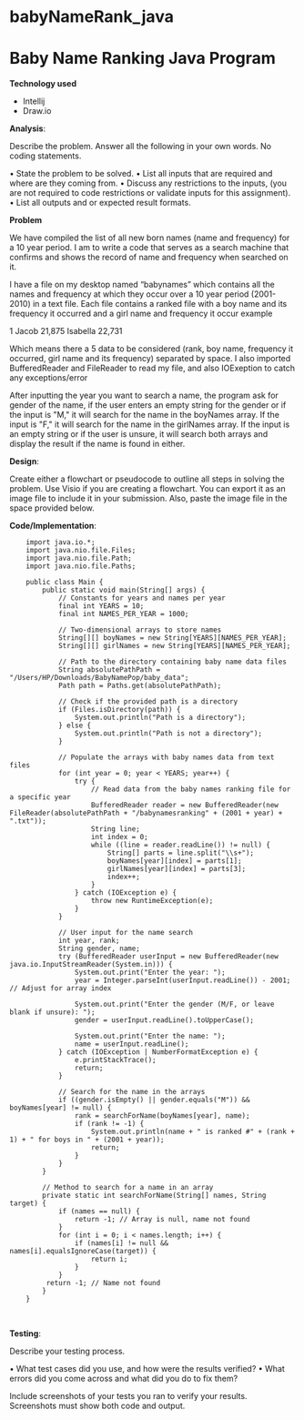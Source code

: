 # babyNameRank_java

#  Baby Name Ranking Java Program

**Technology used**

- Intellij
- Draw.io

**Analysis**:

Describe the problem. Answer all the following in your own words. No coding statements. 

•	State the problem to be solved.
•	List all inputs that are required and where are they coming from.
•	Discuss any restrictions to the inputs, (you are not required to code restrictions or validate inputs for this assignment).
•	List all outputs and or expected result formats. 

**Problem**

We have compiled the list of all new born names (name and frequency) for a 10 year period. I am to write a code that serves as a search machine that confirms and shows the record of name and frequency when searched on it.

I have a file on my desktop named “babynames” which contains all the names and frequency at which they occur over a 10 year period (2001-2010) in a text file. Each file contains a ranked file with a boy name and its frequency it occurred  and a girl name and frequency it occur example

 1 	Jacob	21,875 	Isabella 	22,731

Which means there a 5 data to be considered (rank, boy name, frequency it occurred, girl name and its frequency) separated by space. I also imported BufferedReader and FileReader to read my file, and also IOExeption to catch any exceptions/error

After inputting the year you want to search a name, the program ask for gender of the name, if the user enters an empty string for the gender or if the input is "M," it will search for the name in the boyNames array. If the input is "F," it will search for the name in the girlNames array. If the input is an empty string or if the user is unsure, it will search both arrays and display the result if the name is found in either. 

**Design**:

Create either a flowchart or pseudocode to outline all steps in solving the problem. Use Visio if you are creating a flowchart. You can export it as an image file to include it in your submission. Also, paste the image file in the space provided below.
 
 

**Code/Implementation**:

		import java.io.*;
		import java.nio.file.Files;
		import java.nio.file.Path;
		import java.nio.file.Paths;

		public class Main {
    		public static void main(String[] args) {
        		// Constants for years and names per year
        		final int YEARS = 10;
        		final int NAMES_PER_YEAR = 1000;

        		// Two-dimensional arrays to store names
        		String[][] boyNames = new String[YEARS][NAMES_PER_YEAR];
        		String[][] girlNames = new String[YEARS][NAMES_PER_YEAR];

        		// Path to the directory containing baby name data files
        		String absolutePathPath = "/Users/HP/Downloads/BabyNamePop/baby_data";
        		Path path = Paths.get(absolutePathPath);

        		// Check if the provided path is a directory
        		if (Files.isDirectory(path)) {
            		System.out.println("Path is a directory");
        		} else {
            		System.out.println("Path is not a directory");
        		}

        		// Populate the arrays with baby names data from text files
        		for (int year = 0; year < YEARS; year++) {
            		try {
                		// Read data from the baby names ranking file for a specific year
                		BufferedReader reader = new BufferedReader(new FileReader(absolutePathPath + "/babynamesranking" + (2001 + year) + ".txt"));
                		String line;
                		int index = 0;
                		while ((line = reader.readLine()) != null) {
                    		String[] parts = line.split("\\s+");
                    		boyNames[year][index] = parts[1];
                    		girlNames[year][index] = parts[3];
                    		index++;
                		}
            		} catch (IOException e) {
                		throw new RuntimeException(e);
            		}
        		}

        		// User input for the name search
        		int year, rank;
        		String gender, name;
        		try (BufferedReader userInput = new BufferedReader(new java.io.InputStreamReader(System.in))) {
            		System.out.print("Enter the year: ");
            		year = Integer.parseInt(userInput.readLine()) - 2001; // Adjust for array index

            		System.out.print("Enter the gender (M/F, or leave blank if unsure): ");
            		gender = userInput.readLine().toUpperCase();

            		System.out.print("Enter the name: ");
            		name = userInput.readLine();
        		} catch (IOException | NumberFormatException e) {
            		e.printStackTrace();
            		return;
        		}

        		// Search for the name in the arrays
        		if ((gender.isEmpty() || gender.equals("M")) && boyNames[year] != null) {
            		rank = searchForName(boyNames[year], name);
            		if (rank != -1) {
                		System.out.println(name + " is ranked #" + (rank + 1) + " for boys in " + (2001 + year));
                		return;
            		}
        		}
    		}

    		// Method to search for a name in an array
    		private static int searchForName(String[] names, String target) {
        		if (names == null) {
            		return -1; // Array is null, name not found
        		}
        		for (int i = 0; i < names.length; i++) {
            		if (names[i] != null && names[i].equalsIgnoreCase(target)) {
                		return i;
            		}
        		}
       		 return -1; // Name not found
    		}
		}
 

**Testing**: 

Describe your testing process. 

•	What test cases did you use, and how were the results verified? 
•	What errors did you come across and what did you do to fix them? 

Include screenshots of your tests you ran to verify your results. Screenshots must show both code and output.




